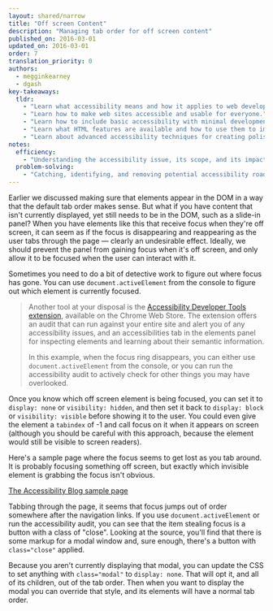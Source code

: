 ```yaml
---
layout: shared/narrow
title: "Off screen Content"
description: "Managing tab order for off screen content"
published_on: 2016-03-01
updated_on: 2016-03-01
order: 7
translation_priority: 0
authors:
  - megginkearney
  - dgash
key-takeaways:
  tldr: 
    - "Learn what accessibility means and how it applies to web development."
    - "Learn how to make web sites accessible and usable for everyone."
    - "Learn how to include basic accessibility with minimal development impace."
    - "Learn what HTML features are available and how to use them to improve accessibility."
    - "Learn about advanced accessibility techniques for creating polished accessibility experiences."
notes:
  efficiency:
    - "Understanding the accessibility issue, its scope, and its impact can make you a better web developer."
  problem-solving:
    - "Catching, identifying, and removing potential accessibility roadblocks before they happen can improve your development process and reduce maintenance requirements."
---
```


Earlier we discussed making sure that elements appear in the DOM in a way that the default tab order makes sense. But what if you have content that isn't currently displayed, yet still needs to be in the DOM, such as a slide-in panel? When you have elements like this that receive focus when they're off screen, it can seem as if the focus is disappearing and reappearing as the user tabs through the page &mdash; clearly an undesirable effect. Ideally, we should prevent the panel from gaining focus when it's off screen, and only allow it to be focused when the user can interact with it.

Sometimes you need to do a bit of detective work to figure out where focus has gone. You can use `document.activeElement` from the console to figure out which element is currently focused. 

>Another tool at your disposal is the <a href="https://chrome.google.com/webstore/search/accessibility%20developer%20tools" target="_blank">Accessibility Developer Tools extension</a>, available on the Chrome Web Store. The extension offers an audit that can run against your entire site and alert you of any accessibility issues, and an accessibilities tab in the elements panel for inspecting elements and learning about their semantic information.
>
>In this example, when the focus ring disappears, you can either use `document.activeElement` from the console, or you can run the accessibility audit to actively check for other things you may have overlooked.

Once you know which off screen element is being focused, you can set it to `display: none` or `visibility: hidden`, and then set it back to `display: block` or `visibility: visible` before showing it to the user. You could even give the element a `tabindex` of -1 and call focus on it when it appears on screen (although you should be careful with this approach, because the element would still be visible to screen readers).

Here's a sample page where the focus seems to get lost as you tab around. It is probably focusing something off screen, but exactly which invisible element is grabbing the focus isn't obvious.

<a href="http://robdodson.github.io/udacity-a11y/lesson2-focus/04-offscreen-content/" target="_blank">The Accessibility Blog sample page</a>

Tabbing through the page, it seems that focus jumps out of order somewhere after the navigation links. If you use `document.activeElement` or run the accessibility audit, you can see that the item stealing focus is a button with a class of "close". Looking at the source, you'll find that there is some markup for a modal window and, sure enough, there's a button with `class="close"` applied. 

Because you aren't currently displaying that modal, you can update the CSS to set anything with `class="modal"` to `display: none`. That will opt it, and all of its children, out of the tab order. Then when you want to display the modal you can override that style, and its elements will have a normal tab order.
